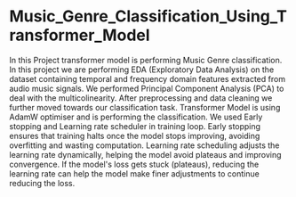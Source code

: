 # Music_Genre_Classification_Using_Transformer_Model
In this Project transformer model is performing Music Genre classification. 
In this project we are performing EDA (Exploratory Data Analysis) on the dataset containing temporal and frequency domain features extracted from audio music signals. We performed Principal Component Analysis (PCA) to deal with the multicolinearity. After preprocessing and data cleaning we further moved towards our classification task. Transformer Model is using AdamW optimiser and is performing the classification. We used Early stopping and Learning rate scheduler in training loop. 
Early stopping ensures that training halts once the model stops improving, avoiding overfitting and wasting computation.
Learning rate scheduling adjusts the learning rate dynamically, helping the model avoid plateaus and improving convergence. If the model's loss gets stuck (plateaus), reducing the learning rate can help the model make finer adjustments to continue reducing the loss.
